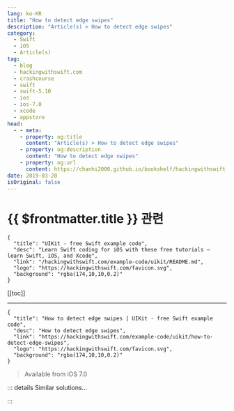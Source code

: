 ```yaml
---
lang: ko-KR
title: "How to detect edge swipes"
description: "Article(s) > How to detect edge swipes"
category:
  - Swift
  - iOS
  - Article(s)
tag: 
  - blog
  - hackingwithswift.com
  - crashcourse
  - swift
  - swift-5.10
  - ios
  - ios-7.0
  - xcode
  - appstore
head:
  - - meta:
    - property: og:title
      content: "Article(s) > How to detect edge swipes"
    - property: og:description
      content: "How to detect edge swipes"
    - property: og:url
      content: https://chanhi2000.github.io/bookshelf/hackingwithswift.com/example-code/uikit/how-to-detect-edge-swipes.html
date: 2019-03-28
isOriginal: false
---
```


# {{ $frontmatter.title }} 관련

```component VPCard
{
  "title": "UIKit - free Swift example code",
  "desc": "Learn Swift coding for iOS with these free tutorials – learn Swift, iOS, and Xcode",
  "link": "/hackingwithswift.com/example-code/uikit/README.md",
  "logo": "https://hackingwithswift.com/favicon.svg",
  "background": "rgba(174,10,10,0.2)"
}
```

[[toc]]

---

```component VPCard
{
  "title": "How to detect edge swipes | UIKit - free Swift example code",
  "desc": "How to detect edge swipes",
  "link": "https://hackingwithswift.com/example-code/uikit/how-to-detect-edge-swipes",
  "logo": "https://hackingwithswift.com/favicon.svg",
  "background": "rgba(174,10,10,0.2)"
}
```

> Available from iOS 7.0

<!-- TODO: 작성 -->

<!--
Detecting pan gestures is easy enough with a regular `UIPanGestureRecognizer`, but there's a special gesture recognizer to use if you want to detect the user swiping from the edge of their screen. The example below demonstrates detecting the user swiping from the left edge of the screen:

```swift
override func viewDidLoad() {
    super.viewDidLoad()

    let edgePan = UIScreenEdgePanGestureRecognizer(target: self, action: #selector(screenEdgeSwiped))
    edgePan.edges = .left

    view.addGestureRecognizer(edgePan)
}

@objc func screenEdgeSwiped(_ recognizer: UIScreenEdgePanGestureRecognizer) {
    if recognizer.state == .recognized {
        print("Screen edge swiped!")
    }
}
```

-->

::: details Similar solutions…

<!--
/example-code/uikit/how-to-make-uitableviewcell-separators-go-edge-to-edge">How to make UITableViewCell separators go edge to edge 
/example-code/arkit/how-to-detect-images-using-arimagetrackingconfiguration">How to detect images using ARImageTrackingConfiguration 
/quick-start/swiftui/how-to-detect-the-location-of-a-tap-inside-a-view">How to detect the location of a tap inside a view 
/example-code/uikit/how-to-detect-keyboard-input-using-pressesbegan-and-pressesended">How to detect keyboard input using pressesBegan() and pressesEnded() 
/example-code/media/cidetectortypeface-how-to-detect-faces-in-a-uiimage">CIDetectorTypeFace: How to detect faces in a UIImage</a>
-->

:::

